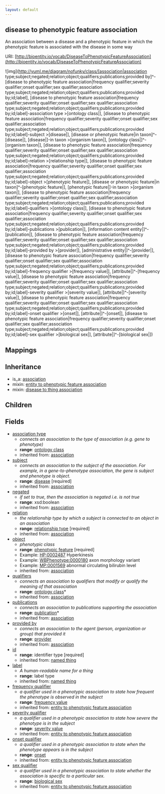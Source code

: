 ```yaml
---
layout: default
---
```


## disease to phenotypic feature association


An association between a disease and a phenotypic feature in which the phenotypic feature is associated with the disease in some way

URI: [http://bioentity.io/vocab/DiseaseToPhenotypicFeatureAssociation](http://bioentity.io/vocab/DiseaseToPhenotypicFeatureAssociation)


![img](http://yuml.me/diagram/nofunky/class/[association|association type;subject;negated;relation;object;qualifiers;publications;provided by]^-[disease to phenotypic feature association|frequency qualifier;severity qualifier;onset qualifier;sex qualifier;association type;subject;negated;relation;object;qualifiers;publications;provided by;id;label], [disease to phenotypic feature association|frequency qualifier;severity qualifier;onset qualifier;sex qualifier;association type;subject;negated;relation;object;qualifiers;publications;provided by;id;label]-association type >[ontology class|], [disease to phenotypic feature association|frequency qualifier;severity qualifier;onset qualifier;sex qualifier;association type;subject;negated;relation;object;qualifiers;publications;provided by;id;label]-subject >[disease|], [disease or phenotypic feature|in taxon]^-[disease|], [disease|]-in taxon >[organism taxon|], [ontology class|]^-[organism taxon|], [disease to phenotypic feature association|frequency qualifier;severity qualifier;onset qualifier;sex qualifier;association type;subject;negated;relation;object;qualifiers;publications;provided by;id;label]-relation >[relationship type|], [disease to phenotypic feature association|frequency qualifier;severity qualifier;onset qualifier;sex qualifier;association type;subject;negated;relation;object;qualifiers;publications;provided by;id;label]-object >[phenotypic feature|], [disease or phenotypic feature|in taxon]^-[phenotypic feature|], [phenotypic feature|]-in taxon >[organism taxon|], [disease to phenotypic feature association|frequency qualifier;severity qualifier;onset qualifier;sex qualifier;association type;subject;negated;relation;object;qualifiers;publications;provided by;id;label]-qualifiers >[ontology class|], [disease to phenotypic feature association|frequency qualifier;severity qualifier;onset qualifier;sex qualifier;association type;subject;negated;relation;object;qualifiers;publications;provided by;id;label]-publications >[publication|], [information content entity|]^-[publication|], [disease to phenotypic feature association|frequency qualifier;severity qualifier;onset qualifier;sex qualifier;association type;subject;negated;relation;object;qualifiers;publications;provided by;id;label]-provided by >[provider|], [administrative entity|]^-[provider|], [disease to phenotypic feature association|frequency qualifier;severity qualifier;onset qualifier;sex qualifier;association type;subject;negated;relation;object;qualifiers;publications;provided by;id;label]-frequency qualifier >[frequency value|], [attribute|]^-[frequency value|], [disease to phenotypic feature association|frequency qualifier;severity qualifier;onset qualifier;sex qualifier;association type;subject;negated;relation;object;qualifiers;publications;provided by;id;label]-severity qualifier >[severity value|], [attribute|]^-[severity value|], [disease to phenotypic feature association|frequency qualifier;severity qualifier;onset qualifier;sex qualifier;association type;subject;negated;relation;object;qualifiers;publications;provided by;id;label]-onset qualifier >[onset|], [attribute|]^-[onset|], [disease to phenotypic feature association|frequency qualifier;severity qualifier;onset qualifier;sex qualifier;association type;subject;negated;relation;object;qualifiers;publications;provided by;id;label]-sex qualifier >[biological sex|], [attribute|]^-[biological sex|])
## Mappings


## Inheritance

 *  is_a: [association](Association.html)
 *  mixin: [entity to phenotypic feature association](EntityToPhenotypicFeatureAssociation.html)
 *  mixin: [disease to thing association](DiseaseToThingAssociation.html)

## Children



## Fields

 * [association type](association_type.html)
    * _connects an association to the type of association (e.g. gene to phenotype)_
    * __range__: [ontology class](OntologyClass.html)
    * inherited from: [association](Association.html)
 * [subject](subject.html)
    * _connects an association to the subject of the association. For example, in a gene-to-phenotype association, the gene is subject and phenotype is object._
    * __range__: [disease](Disease.html) [required]
    * inherited from: [association](Association.html)
 * [negated](negated.html)
    * _if set to true, then the association is negated i.e. is not true_
    * __range__: xsd:boolean
    * inherited from: [association](Association.html)
 * [relation](relation.html)
    * _the relationship type by which a subject is connected to an object in an association_
    * __range__: [relationship type](RelationshipType.html) [required]
    * inherited from: [association](Association.html)
 * [object](object.html)
    * _phenotypic class_
    * __range__: [phenotypic feature](PhenotypicFeature.html) [required]
    * Example: [HP:0002487](http://purl.obolibrary.org/obo/HP_0002487) Hyperkinesis
    * Example: [WBPhenotype:0000180](http://purl.obolibrary.org/obo/WBPhenotype_0000180) axon morphology variant
    * Example: [MP:0001569](http://purl.obolibrary.org/obo/MP_0001569) abnormal circulating bilirubin level
    * inherited from: [association](Association.html)
 * [qualifiers](qualifiers.html)
    * _connects an association to qualifiers that modify or qualify the meaning of that association_
    * __range__: [ontology class](OntologyClass.html)*
    * inherited from: [association](Association.html)
 * [publications](publications.html)
    * _connects an association to publications supporting the association_
    * __range__: [publication](Publication.html)*
    * inherited from: [association](Association.html)
 * [provided by](provided_by.html)
    * _connects an association to the agent (person, organization or group) that provided it_
    * __range__: [provider](Provider.html)
    * inherited from: [association](Association.html)
 * [id](id.html)
    * __range__: identifier type [required]
    * inherited from: [named thing](NamedThing.html)
 * [label](label.html)
    * _A human-readable name for a thing_
    * __range__: label type
    * inherited from: [named thing](NamedThing.html)
 * [frequency qualifier](frequency_qualifier.html)
    * _a qualifier used in a phenotypic association to state how frequent the phenotype is observed in the subject_
    * __range__: [frequency value](FrequencyValue.html)
    * inherited from: [entity to phenotypic feature association](EntityToPhenotypicFeatureAssociation.html)
 * [severity qualifier](severity_qualifier.html)
    * _a qualifier used in a phenotypic association to state how severe the phenotype is in the subject_
    * __range__: [severity value](SeverityValue.html)
    * inherited from: [entity to phenotypic feature association](EntityToPhenotypicFeatureAssociation.html)
 * [onset qualifier](onset_qualifier.html)
    * _a qualifier used in a phenotypic association to state when the phenotype appears is in the subject_
    * __range__: [onset](Onset.html)
    * inherited from: [entity to phenotypic feature association](EntityToPhenotypicFeatureAssociation.html)
 * [sex qualifier](sex_qualifier.html)
    * _a qualifier used in a phenotypic association to state whether the association is specific to a particular sex._
    * __range__: [biological sex](BiologicalSex.html)
    * inherited from: [entity to phenotypic feature association](EntityToPhenotypicFeatureAssociation.html)
